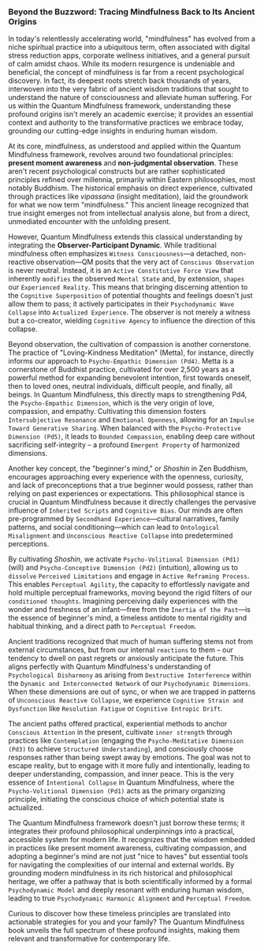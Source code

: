 ### Beyond the Buzzword: Tracing Mindfulness Back to Its Ancient Origins

In today's relentlessly accelerating world, "mindfulness" has evolved from a niche spiritual practice into a ubiquitous term, often associated with digital stress reduction apps, corporate wellness initiatives, and a general pursuit of calm amidst chaos. While its modern resurgence is undeniable and beneficial, the concept of mindfulness is far from a recent psychological discovery. In fact, its deepest roots stretch back thousands of years, interwoven into the very fabric of ancient wisdom traditions that sought to understand the nature of consciousness and alleviate human suffering. For us within the Quantum Mindfulness framework, understanding these profound origins isn't merely an academic exercise; it provides an essential context and authority to the transformative practices we embrace today, grounding our cutting-edge insights in enduring human wisdom.

At its core, mindfulness, as understood and applied within the Quantum Mindfulness framework, revolves around two foundational principles: **present moment awareness** and **non-judgmental observation**. These aren't recent psychological constructs but are rather sophisticated principles refined over millennia, primarily within Eastern philosophies, most notably Buddhism. The historical emphasis on direct experience, cultivated through practices like *vipassana* (insight meditation), laid the groundwork for what we now term "mindfulness." This ancient lineage recognized that true insight emerges not from intellectual analysis alone, but from a direct, unmediated encounter with the unfolding present.

However, Quantum Mindfulness extends this classical understanding by integrating the **Observer-Participant Dynamic**. While traditional mindfulness often emphasizes `Witness Consciousness`—a detached, non-reactive observation—QM posits that the very act of `Conscious Observation` is never neutral. Instead, it is an `Active Constitutive Force View` that inherently `modifies` the observed `Mental State` and, by extension, `shapes` our `Experienced Reality`. This means that bringing discerning attention to the `Cognitive Superposition` of potential thoughts and feelings doesn't just allow them to pass; it actively participates in their `Psychodynamic Wave Collapse` into `Actualized Experience`. The observer is not merely a witness but a co-creator, wielding `Cognitive Agency` to influence the direction of this collapse.

Beyond observation, the cultivation of compassion is another cornerstone. The practice of "Loving-Kindness Meditation" (Metta), for instance, directly informs our approach to `Psycho-Empathic Dimension (Pd4)`. Metta is a cornerstone of Buddhist practice, cultivated for over 2,500 years as a powerful method for expanding benevolent intention, first towards oneself, then to loved ones, neutral individuals, difficult people, and finally, all beings. In Quantum Mindfulness, this directly maps to strengthening Pd4, the `Psycho-Empathic Dimension`, which is the very origin of love, compassion, and empathy. Cultivating this dimension fosters `Intersubjective Resonance` and `Emotional Openness`, allowing for an `Impulse Toward Generative Sharing`. When balanced with the `Psycho-Protective Dimension (Pd5)`, it leads to `Bounded Compassion`, enabling deep care without sacrificing self-integrity – a profound `Emergent Property` of harmonized dimensions.

Another key concept, the "beginner's mind," or *Shoshin* in Zen Buddhism, encourages approaching every experience with the openness, curiosity, and lack of preconceptions that a true beginner would possess, rather than relying on past experiences or expectations. This philosophical stance is crucial in Quantum Mindfulness because it directly challenges the pervasive influence of `Inherited Scripts` and `Cognitive Bias`. Our minds are often pre-programmed by `Secondhand Experience`—cultural narratives, family patterns, and social conditioning—which can lead to `Ontological Misalignment` and `Unconscious Reactive Collapse` into predetermined perceptions.

By cultivating *Shoshin*, we activate `Psycho-Volitional Dimension (Pd1)` (will) and `Psycho-Conceptive Dimension (Pd2)` (intuition), allowing us to `dissolve` `Perceived Limitations` and engage in `Active Reframing Process`. This enables `Perceptual Agility`, the capacity to effortlessly navigate and hold multiple perceptual frameworks, moving beyond the rigid filters of our `conditioned thoughts`. Imagining perceiving daily experiences with the wonder and freshness of an infant—free from the `Inertia of the Past`—is the essence of beginner's mind, a timeless antidote to mental rigidity and habitual thinking, and a direct path to `Perceptual Freedom`.

Ancient traditions recognized that much of human suffering stems not from external circumstances, but from our internal `reactions` to them – our tendency to dwell on past regrets or anxiously anticipate the future. This aligns perfectly with Quantum Mindfulness's understanding of `Psychological Disharmony` as arising from `Destructive Interference` within the `Dynamic and Interconnected Network` of our `Psychodynamic Dimensions`. When these dimensions are out of sync, or when we are trapped in patterns of `Unconscious Reactive Collapse`, we experience `Cognitive Strain and Dysfunction` like `Resolution Fatigue` or `Cognitive Entropic Drift`.

The ancient paths offered practical, experiential methods to anchor `Conscious Attention` in the present, cultivate `inner strength` through practices like `Contemplation` (engaging the `Psycho-Meditative Dimension (Pd3)` to achieve `Structured Understanding`), and consciously choose responses rather than being swept away by emotions. The goal was not to escape reality, but to engage with it more fully and intentionally, leading to deeper understanding, compassion, and inner peace. This is the very essence of `Intentional Collapse` in Quantum Mindfulness, where the `Psycho-Volitional Dimension (Pd1)` acts as the primary organizing principle, initiating the conscious choice of which potential state is actualized.

The Quantum Mindfulness framework doesn't just borrow these terms; it integrates their profound philosophical underpinnings into a practical, accessible system for modern life. It recognizes that the wisdom embedded in practices like present moment awareness, cultivating compassion, and adopting a beginner's mind are not just "nice to haves" but essential tools for navigating the complexities of our internal and external worlds. By grounding modern mindfulness in its rich historical and philosophical heritage, we offer a pathway that is both scientifically informed by a formal `Psychodynamic Model` and deeply resonant with enduring human wisdom, leading to true `Psychodynamic Harmonic Alignment` and `Perceptual Freedom`.

Curious to discover how these timeless principles are translated into actionable strategies for you and your family? The Quantum Mindfulness book unveils the full spectrum of these profound insights, making them relevant and transformative for contemporary life.